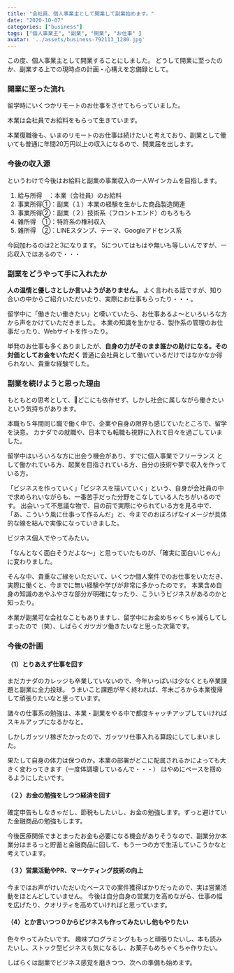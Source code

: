 ```yaml
---
title: "会社員、個人事業主として開業して副業始めます。"
date: "2020-10-07"
categories: ["business"]
tags: ["個人事業主", "副業", "開業", "お仕事" ]
avatar: '../assets/business-792113_1280.jpg'
---
```


この度、個人事業主として開業することにしました。
どうして開業に至ったのか、副業する上での現時点の計画・心構えを忘備録として。

### 開業に至った流れ

留学時にいくつかリモートのお仕事をさせてもらっていました。

本業は会社員でお給料をもらって生きています。

本業復職後も、いまのリモートのお仕事は続けたいと考えており、副業として働いても普通に年間20万円以上の収入になるので、開業届を出します。

### 今後の収入源

というわけで今後はお給料と副業の事業収入の一人Wインカムを目指します。

1. 給与所得　：本業（会社員）のお給料
2. 事業所得①：副業（１）本業の経験を生かした商品製造関連
3. 事業所得②：副業（２）技術系（フロントエンド）のもろもろ
4. 雑所得　①：特許系の権利収入
5. 雑所得　②：LINEスタンプ、テーマ、Googleアドセンス系

今回加わるのは2と3になります。
5についてはもはや無いも等しいんですが、一応収入ではあるので・・・

### 副業をどうやって手に入れたか

**人の温情と優しさとしか言いようがありません。**
よく言われる話ですが、知り合いの中からご紹介いただいたり、実際にお仕事もらったり・・・。

留学中に「働きたい働きたい」と嘆いていたら、お仕事あるよ〜といろいろな方から声をかけていただきました。
本業の知識を生かせる、製作系の管理のお仕事だったり、Webサイトを作ったり。

単発のお仕事も多くありましたが、**自身の力がそのまま誰かの助けになる。その対価としてお金をいただく**
普通に会社員として働いているだけではなかなか得られない、貴重な経験でした。

### 副業を続けようと思った理由

もともとの思考として、どこにも依存せず、しかし社会に属しながら働きたいという気持ちがあります。

本職も５年間同じ職で働く中で、企業や自身の限界も感じていたところで、留学を決意。
カナダでの就職や、日本でも転職も視野に入れて日々を過ごしていました。

留学中はいろいろな方に出会う機会があり、すでに個人事業でフリーランス として働かれている方、起業を目指されている方、自分の技術や夢で収入を作っている方。

「ビジネスを作っていく」「ビジネスを描いていく」という、自身が会社員の中で求められいながらも、一番苦手だった分野をこなしている人たちがいるのです。
出会いって不思議な物で、目の前で実際にやられている方を見る中で、「あ、こういう風に仕事って作るんだ」と、今までのおぼろげなイメージが具体的な線を結んで実像になっていきました。

ビジネス個人でやってみたい。

「なんとなく面白そうだよな〜」と思っていたものが、「確実に面白いじゃん」に変わりました。

そんな中、貴重なご縁をいただいて、いくつか個人案件でのお仕事をいただき、実際に働くと、今までに無い経験や学びが非常に多かったのです。
本業含め自身の知識のあやふやさな部分が明確になったり、こういうビジネスがあるのかと知ったり。

本業が副業可な会社なこともありますし、留学中にお金めちゃくちゃ減らしてしまったので（笑）、しばらくガツガツ働きたいなと思った次第です。

### 今後の計画

#### （1）とりあえず仕事を回す

まだカナダのカレッジも卒業していないので、今年いっぱいは少なくとも卒業課題と副業に全力投球。
うまいこと課題が早く終われば、年末ごろから本業復帰して頑張りたいなと思っています。

諸々の仕事系の勉強は、本業・副業をやる中で都度キャッチアップしていければスキルアップになるかなと。

しかしガッツリ稼ぎたかったので、ガッツリ仕事入れる算段にしてしまいました。

果たして自身の体力は保つのか。本業の部署がどこに配属されるかによっても大きく変わってきます（一度体調壊しているんで・・・）
はやめにペースを掴めるようにしたいです。

#### （２）お金の勉強をしつつ経済を回す

確定申告もしなきゃだし、節税もしたいし、お金の勉強します。ずっと避けていた金融商品の勉強もします。

今後医療関係でまとまったお金も必要になる機会がありそうなので、副業分か本業分はまるっと貯蓄と金融商品に回して、もう一つの方で生活していこうかなと考えています。

#### （３）営業活動やPR、マーケティング技術の向上

今まではお声がけいただいたベースでの案件獲得ばかりだったので、実は営業活動をほとんどしていません。
今後は自分自身の営業力を高めながら、仕事の幅を広げたり、クオリティを高めていければと思っています。


#### （4）とか言いつつ０からビジネスも作ってみたいし他もやりたい

色々やってみたいです。
趣味プログラミングももっと頑張りたいし、本も読みたいし、ストック型ビジネスも気になるし、お菓子もめちゃくちゃ作りたい。

しばらくは副業でビジネス感覚を磨きつつ、次への準備も始めます。
